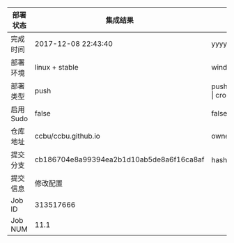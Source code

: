 部署状态 | 集成结果 | 参考值
---|---|---
完成时间 | 2017-12-08 22:43:40 | yyyy-mm-dd hh:mm:ss
部署环境 | linux + stable | window \| linux + stable
部署类型 | push | push \| pull_request \| api \| cron
启用Sudo | false | false \| true
仓库地址 | ccbu/ccbu.github.io | owner_name/repo_name
提交分支 | cb186704e8a99394ea2b1d10ab5de8a6f16ca8af | hash 16位
提交信息 | 修改配置 |
Job ID   | 313517666 | 
Job NUM  | 11.1 | 
